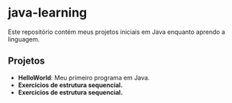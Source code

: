 # java-learning

Este repositório contém meus projetos iniciais em Java enquanto aprendo a linguagem.

## Projetos

- **HelloWorld**: Meu primeiro programa em Java.
- **Exercicios de estrutura sequencial.**
- **Exercicios de estrutura sequencial.**
